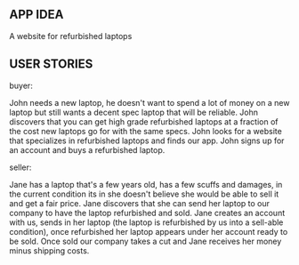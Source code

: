 ## APP IDEA

A website for refurbished laptops

## USER STORIES

buyer:

John needs a new laptop, he doesn't want to spend a lot of money on a new laptop but still wants a decent spec laptop that will be reliable. John discovers that you can get high grade refurbished laptops at a fraction of the cost new laptops go for with the same specs. John looks for a website that specializes in refurbished laptops and finds our app. John signs up for an account and buys a refurbished laptop.

seller:

Jane has a laptop that's a few years old, has a few scuffs and damages, in the current condition its in she doesn't believe she would be able to sell it and get a fair price. Jane discovers that she can send her laptop to our company to have the laptop refurbished and sold. Jane creates an account with us, sends in her laptop (the laptop is refurbished by us into a sell-able condition), once refurbished her laptop appears under her account ready to be sold. Once sold our company takes a cut and Jane receives her money minus shipping costs.